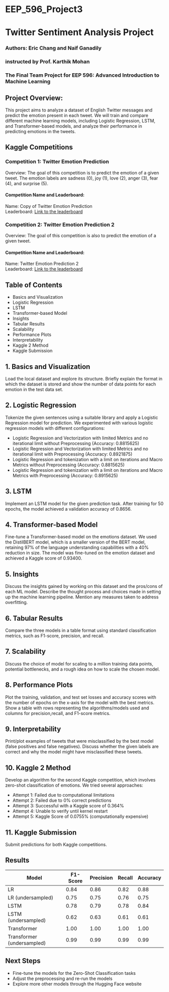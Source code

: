 # EEP_596_Project3
# Twitter Sentiment Analysis Project
### Authors: Eric Chang and Naif Ganadily
### instructed by Prof. Karthik Mohan
### The Final Team Project for EEP 596: Advanced Introduction to Machine Learning

## Project Overview:
This project aims to analyze a dataset of English Twitter messages and predict the emotion present in each tweet. We will train and compare different machine learning models, including Logistic Regression, LSTM, and Transformer-based models, and analyze their performance in predicting emotions in the tweets.

## Kaggle Competitions
### Competition 1: Twitter Emotion Prediction
Overview: The goal of this competition is to predict the emotion of a given tweet. The emotion labels are sadness (0), joy (1), love (2), anger (3), fear (4), and surprise (5).

#### Competition Name and Leaderboard:
Name: Copy of Twitter Emotion Prediction <br> 
Leaderboard: [Link to the leaderboard](https://www.kaggle.com/competitions/twitter-emotion-prediction-copy/leaderboard)

### Competition 2: Twitter Emotion Prediction 2
Overview: The goal of this competition is also to predict the emotion of a given tweet.

#### Competition Name and Leaderboard:
Name: Twitter Emotion Prediction 2 <br> 
Leaderboard: [Link to the leaderboard](https://www.kaggle.com/competitions/twitter-emotion-prediction-2/leaderboard)


## Table of Contents
- Basics and Visualization
- Logistic Regression
- LSTM
- Transformer-based Model
- Insights
- Tabular Results
- Scalability
- Performance Plots
- Interpretability
- Kaggle 2 Method
- Kaggle Submission

## 1. Basics and Visualization
<a name="basics-and-visualization"></a>
Load the local dataset and explore its structure. Briefly explain the format in which the dataset is stored and show the number of data points for each emotion in the test data set.

## 2. Logistic Regression
<a name="logistic-regression"></a>
Tokenize the given sentences using a suitable library and apply a Logistic Regression model for prediction. We experimented with various logistic regression models with different configurations:

* Logistic Regression and Vectorization with limited Metrics and no iterational limit without Preprocessing (Accuracy: 0.8815625)
* Logistic Regression and Vectorization with limited Metrics and no iterational limit with Preprocessing (Accuracy: 0.8921875)
* Logistic Regression and tokenization with a limit on iterations and Macro Metrics without Preprocessing (Accuracy: 0.8815625)
* Logistic Regression and tokenization with a limit on iterations and Macro Metrics with Preprocessing (Accuracy: 0.8915625)

## 3. LSTM
<a name="lstm"></a>
Implement an LSTM model for the given prediction task. After training for 50 epochs, the model achieved a validation accuracy of 0.8656.

## 4. Transformer-based Model
<a name="transformer-based-model"></a>
Fine-tune a Transformer-based model on the emotions dataset. We used the DistilBERT model, which is a smaller version of the BERT model, retaining 97% of the language understanding capabilities with a 40% reduction in size. The model was fine-tuned on the emotion dataset and achieved a Kaggle score of 0.93400.

## 5. Insights
<a name="insights"></a>
Discuss the insights gained by working on this dataset and the pros/cons of each ML model. Describe the thought process and choices made in setting up the machine learning pipeline. Mention any measures taken to address overfitting.

## 6. Tabular Results
<a name="tabular-results"></a>
Compare the three models in a table format using standard classification metrics, such as F1-score, precision, and recall.

## 7. Scalability
<a name="scalability"></a>
Discuss the choice of model for scaling to a million training data points, potential bottlenecks, and a rough idea on how to scale the chosen model.

## 8. Performance Plots
<a name="performance-plots"></a>
Plot the training, validation, and test set losses and accuracy scores with the number of epochs on the x-axis for the model with the best metrics. Show a table with rows representing the algorithms/models used and columns for precision,recall, and F1-score metrics.

## 9. Interpretability
<a name="interpretability"></a>
Print/plot examples of tweets that were misclassified by the best model (false positives and false negatives). Discuss whether the given labels are correct and why the model might have misclassified these tweets.

## 10. Kaggle 2 Method
<a name="kaggle-2-method"></a>
Develop an algorithm for the second Kaggle competition, which involves zero-shot classification of emotions. We tried several approaches:

* Attempt 1: Failed due to computational limitations
* Attempt 2: Failed due to 0% correct predictions
* Attempt 3: Successful with a Kaggle score of 0.364%
* Attempt 4: Unable to verify until kernel restart
* Attempt 5: Kaggle Score of 0.0755% (computationally expensive)

## 11. Kaggle Submission
<a name="kaggle-submission"></a>
Submit predictions for both Kaggle competitions.

## Results
| Model                      | F1-Score | Precision | Recall | Accuracy |
|----------------------------|----------|-----------|--------|----------|
| LR                         | 0.84     | 0.86      | 0.82   | 0.88     |
| LR (undersampled)          | 0.75     | 0.75      | 0.76   | 0.75     |
| LSTM                       | 0.78     | 0.79      | 0.78   | 0.84     |
| LSTM (undersampled)        | 0.62     | 0.63      | 0.61   | 0.61     |
| Transformer                | 1.00     | 1.00      | 1.00   | 1.00     |
| Transformer (undersampled) | 0.99     | 0.99      | 0.99   | 0.99     |

## Next Steps
* Fine-tune the models for the Zero-Shot Classification tasks
* Adjust the preprocessing and re-run the models
* Explore more other models through the Hugging Face website
